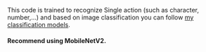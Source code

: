 This code is trained to recognize Single action (such as character, number,...) and based on image classification you can follow [my classification models](https://github.com/Holmes2002/Classification-Models).
#### Recommend using MobileNetV2.
